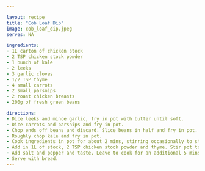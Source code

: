 ```yaml
---

layout: recipe
title: "Cob Loaf Dip"
image: cob_loaf_dip.jpeg
serves: NA

ingredients:
- 1L carton of chicken stock
- 2 TSP chicken stock powder
- 1 bunch of kale
- 2 leeks
- 3 garlic cloves
- 1/2 TSP thyme
- 4 small carrots 
- 2 small parsnips
- 2 roast chicken breasts
- 200g of fresh green beans

directions:
- Dice leeks and mince garlic, fry in pot with butter until soft.
- Dice carrots and parsnips and fry in pot. 
- Chop ends off beans and discard. Slice beans in half and fry in pot.
- Roughly chop kale and fry in pot.
- Cook ingredients in pot for about 2 mins, stirring occasionally to stop from sticking. 
- Add in 1L of stock, 2 TSP chicken stock powder and thyme. Stir pot to combine and then put the lid on and leave to cook on Medium for 20 mins
- Add salt and pepper and taste. Leave to cook for an additional 5 mins. 
- Serve with bread. 
---
```


